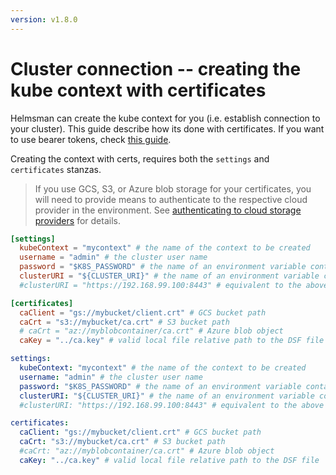 ```yaml
---
version: v1.8.0
---
```


# Cluster connection -- creating the kube context with certificates

Helmsman can create the kube context for you (i.e. establish connection to your cluster). This guide describe how its done with certificates. If you want to use bearer tokens, check [this guide](creating_kube_context_with_token.md).

Creating the context with certs, requires both the `settings` and `certificates` stanzas.

> If you use GCS, S3, or Azure blob storage for your certificates, you will need to provide means to authenticate to the respective cloud provider in the environment. See [authenticating to cloud storage providers](../misc/auth_to_storage_providers.md) for details.

```toml
[settings]
  kubeContext = "mycontext" # the name of the context to be created
  username = "admin" # the cluster user name
  password = "$K8S_PASSWORD" # the name of an environment variable containing the k8s password
  clusterURI = "${CLUSTER_URI}" # the name of an environment variable containing the cluster API endpoint
  #clusterURI = "https://192.168.99.100:8443" # equivalent to the above

[certificates]
  caClient = "gs://mybucket/client.crt" # GCS bucket path
  caCrt = "s3://mybucket/ca.crt" # S3 bucket path
  # caCrt = "az://myblobcontainer/ca.crt" # Azure blob object
  caKey = "../ca.key" # valid local file relative path to the DSF file 
```

```yaml
settings:
  kubeContext: "mycontext" # the name of the context to be created
  username: "admin" # the cluster user name
  password: "$K8S_PASSWORD" # the name of an environment variable containing the k8s password
  clusterURI: "${CLUSTER_URI}" # the name of an environment variable containing the cluster API endpoint
  #clusterURI: "https://192.168.99.100:8443" # equivalent to the above

certificates: 
  caClient: "gs://mybucket/client.crt" # GCS bucket path
  caCrt: "s3://mybucket/ca.crt" # S3 bucket path
  #caCrt: "az://myblobcontainer/ca.crt" # Azure blob object
  caKey: "../ca.key" # valid local file relative path to the DSF file
  
```

